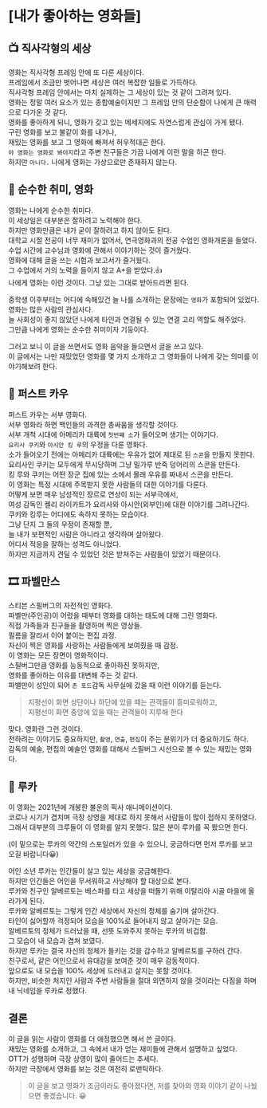 # [내가 좋아하는 영화들]

## 📺 직사각형의 세상
영화는 직사각형 프레임 안에 또 다른 세상이다.  
프레임에서 조금만 벗어나면 세상은 여러 복잡한 일들로 가득하다.  
직사각형 프레임 안에서는 마치 실제하는 그 세상이 있는 것 같이 그려져 있다.  
영화는 정말 여러 요소가 있는 종합예술이지만 그 프레임 안의 단순함이 나에게 큰 매력으로 다가온 것 같다.  
영화를 좋아하게 되니, 영화가 갖고 있는 메세지에도 자연스럽게 관심이 가게 됐다.  
구린 영화를 보고 불같이 화를 내거나,  
재밌는 영화를 보고 그 영화에 빠져서 허우적대곤 한다.  
`야 영화는 영화로 봐야지`라고 주변 친구들은 가끔 나에게 이런 말을 하곤 한다.  
하지만 `아니다.` 나에게 영화는 가상으로만 존재하지 않는다.

## 🎥 순수한 취미, 영화
영화는 나에게 순수한 취미다.  
이 세상일은 대부분은 잘하려고 노력해야 한다.  
하지만 영화만큼은 내가 굳이 잘하려고 하지 않아도 된다.  
대학교 시절 전공이 너무 재미가 없어서, 연극영화과의 전공 수업인 영화개론을 들었다.   
수업 시간에 교수님과 영화에 관해서 이야기하는 것이 즐거웠다.  
영화에 대해 글을 쓰는 시험과 보고서가 즐거웠다.  
그 수업에서 거의 노력을 들이지 않고 A+을 받았다.👍  
나에게 영화는 이런 것이다. 그냥 있는 그대로 받아드리면 된다.  

중학생 이후부터는 어디에 속해있건 늘 나를 소개하는 문장에는 `영화`가 포함되어 있었다.  
영화는 많은 사람의 관심사다.  
늘 사회성이 좋지 않았던 나에게 타인과 연결될 수 있는 연결 고리 역할도 해주었다.  
그만큼 나에게 영화는 순수한 취미이자 기둥이다.

그러고 보니 이 글을 쓰면서도 영화 음악을 들으면서 글을 쓰고 있다.  
이 글에서는 나만 재밌었던 영화를 몇 가지 소개하고 그 영화들이 나에게 갖는 의미를 이야기해보려 한다.

## 🐄 퍼스트 카우
퍼스트 카우는 서부 영화다.  
서부 영화라 하면 백인들의 과격한 총싸움을 생각할 것이다.  
서부 개척 시대에 아메리카 대륙에 `첫번쨰 소`가 들어오며 생기는 이야기다.  
`요리사 쿠키`와 `아시안 킹 루`의 우정을 다룬 영화다.  
소가 들어오기 전에는 아메리카 대륙에는 우유가 없어 제대로 된 `스콘`을 만들지 못한다.  
요리사인 쿠키는 모두에게 무시당하며 그냥 밀가루 반죽 덩어리의 스콘을 만든다.  
킹 루와 쿠키는 어떤 장군 집에 있는 소에서 몰래 우유를 짜내서 스콘을 만든다.  
이 영화는 특정 시대에 주목받지 못한 사람들의 대한 이야기를 다룬다.  
어떻게 보면 매우 남성적인 장르로 연상이 되는 서부극에서,  
여성 감독인 켈리 라이카트가 요리사와 아시안(외부인)에 대한 이야기를 그려나간다.  
쿠키와 킹루는 어디에도 속하지 못하는 모습이다.  
그냥 단지 그 둘의 우정이 존재할 뿐,  
늘 내가 보편적인 사람은 아니라고 생각하며 살아왔다.  
어디서 적응을 잘하는 성격도 아니었다.  
하지만 지금까지 견딜 수 있었던 것은 받쳐주는 사람들이 있었기 때문이다. 

## 🎞️ 파벨만스
스티븐 스필버그의 자전적인 영화다.  
파벨만(주인공)이 어렸을 때부터 영화를 대하는 태도에 대해 그린 영화다.  
직접 가족들과 친구들을 촬영하며 찍은 영상들.  
필름을 잘라서 이어 붙이는 편집 과정.  
자신이 찍은 영화를 사랑하는 사람들에게 보여줬을 때 감정.  
이 영화는 모든 장면이 영화적이다.  
스필버그만큼 영화를 능동적으로 좋아하진 못하지만,  
영화를 좋아하는 이유를 대변해 주는 것 같다.  
파밸만이 성인이 되어 `존 포드`감독 사무실에 갔을 때 이런 이야기를 듣는다.

> 지평선이 화면 상단이나 하단에 있을 때는 관객들이 흥미로워하고,  
> 지평선이 화면 중앙에 있을 때는 관객들이 지루해 한다

맞다. 영화란 그런 것이다.  
전하려는 이야기도 중요하지만, `촬영`, `연출`, `편집`이 주는 분위기가 더 중요하기도 하다.  
감독의 예술, 편집의 예술인 영화를 대해서 스필버그 시선으로 볼 수 있는 재밌는 영화다.

## 🧜‍ 루카
이 영화는 2021년에 개봉한 불운의 픽사 애니메이션이다.    
코로나 시기가 겹치며 극장 상영을 제대로 하지 못해서 사람들이 많이 접하지 못하였다.  
그래서 대부분의 크루들이 이 영화를 알지 못했다. 많은 분이 루카를 꼭 봤으면 한다.

(이 밑으로는 루카의 약간의 스포일러가 있을 수 있으니, 궁금하다면 먼저 루카를 보고 오길 바랍니다😀)

어인 소년 루카는 인간들이 살고 있는 세상을 궁금해한다.  
하지만 인간들은 어인을 무서워하고 사냥해야 할 대상으로 본다.  
루카와 친구인 알베르토는 베스파를 타고 세상을 떠돌기 위해 이탈리아 시골 마을에 올라가게 된다.  
루카와 알베르토는 그렇게 인간 세상에서 자신의 정체를 숨기며 살아간다.  
타인이 싫어할까 걱정되어 모습을 100%로 들어내지 않고 살아가는 모습.  
알베르토의 정체가 드러났을 때, 선뜻 도와주지 못하는 루카의 비겁함.  
그 모습이 내 모습과 겹쳐 보였다.  
하지만 루카는 결국 자신의 정체가 들키는 것을 감수하고 알베르토를 구하러 간다.  
친구로서, 같은 어인으로서 유대감을 보여준 것이 매우 감동적이다.  
앞으로도 내 모습을 100% 세상에 드러내고 살지는 못할 것이다.  
하지만, 비슷한 처지인 사람과 주변 사람들을 절대 외면하지 않을 것이라는 다짐을 하며 내 닉네임을 루카로 정했다.  

## 결론

이 글을 읽는 사람이 영화를 더 애정했으면 해서 쓴 글이다.  
재밌는 영화를 소개하고, 그 속에서 내가 얻는 재미들에 관해서 설명하고 싶었다.  
OTT가 성행하며 극장 상영이 많이 줄어드는 추세다.  
하지만 극장에서 영화를 보는 것은 여전히 로맨틱하다.  

> 이 글을 보고 영화가 조금이라도 좋아졌다면, 저를 찾아와 영화 이야기 같이 나눴으면 좋겠습니다. 😀
